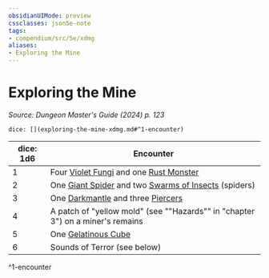 ```yaml
---
obsidianUIMode: preview
cssclasses: json5e-note
tags:
- compendium/src/5e/xdmg
aliases:
- Exploring the Mine
---
```

# Exploring the Mine
*Source: Dungeon Master's Guide (2024) p. 123* 

`dice: [](exploring-the-mine-xdmg.md#^1-encounter)`

| dice: 1d6 | Encounter |
|-----------|-----------|
| 1 | Four [Violet Fungi](/3-Mechanics/CLI/bestiary/plant/violet-fungus-xmm.md) and one [Rust Monster](/3-Mechanics/CLI/bestiary/monstrosity/rust-monster-xmm.md) |
| 2 | One [Giant Spider](/3-Mechanics/CLI/bestiary/beast/giant-spider-xmm.md) and two [Swarms of Insects](/3-Mechanics/CLI/bestiary/beast/swarm-of-insects-xmm.md) (spiders) |
| 3 | One [Darkmantle](/3-Mechanics/CLI/bestiary/aberration/darkmantle-xmm.md) and three [Piercers](/3-Mechanics/CLI/bestiary/aberration/piercer-xmm.md) |
| 4 | A patch of "yellow mold" (see ""Hazards"" in "chapter 3") on a miner's remains |
| 5 | One [Gelatinous Cube](/3-Mechanics/CLI/bestiary/ooze/gelatinous-cube-xmm.md) |
| 6 | Sounds of Terror (see below) |
^1-encounter